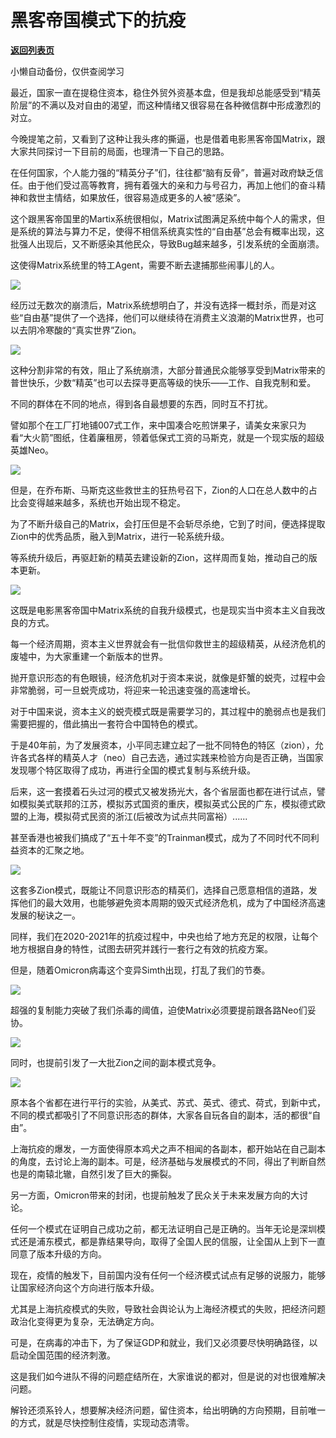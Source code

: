 # 黑客帝国模式下的抗疫

[**返回列表页**](/gzh/政事堂2019)

小懒自动备份，仅供查阅学习

最近，国家一直在提稳住资本，稳住外贸外资基本盘，但是我却总能感受到“精英阶层”的不满以及对自由的渴望，而这种情绪又很容易在各种微信群中形成激烈的对立。  

  

今晚提笔之前，又看到了这种让我头疼的撕逼，也是借着电影黑客帝国Matrix，跟大家共同探讨一下目前的局面，也理清一下自己的思路。  

  

在任何国家，个人能力强的“精英分子”们，往往都“脑有反骨”，普遍对政府缺乏信任。由于他们受过高等教育，拥有着强大的亲和力与号召力，再加上他们的奋斗精神和救世主情结，如果放任，很容易造成更多的人被“感染”。  

  

这个跟黑客帝国里的Martix系统很相似，Matrix试图满足系统中每个人的需求，但是系统的算法与算力不足，使得不相信系统真实性的“自由基”总会有概率出现，这批强人出现后，又不断感染其他民众，导致Bug越来越多，引发系统的全面崩溃。

  

这使得Matrix系统里的特工Agent，需要不断去逮捕那些闹事儿的人。

  

![](https://mmbiz.qpic.cn/mmbiz_png/rxhS23yu8cO52SZocT3v7sQIq7o5zN5bLQyjjfvMUttqTaYZRjGE2EaianmkozDHEmibesURyzoibP7IhNicKcGhEw/640?wx_fmt=png)

  

经历过无数次的崩溃后，Matrix系统想明白了，并没有选择一概封杀，而是对这些“自由基”提供了一个选择，他们可以继续待在消费主义浪潮的Matrix世界，也可以去阴冷寒酸的“真实世界”Zion。

  

![](https://mmbiz.qpic.cn/mmbiz_png/rxhS23yu8cO52SZocT3v7sQIq7o5zN5bR2FoB7FERbdOkj89BQJJaDibg3rM8VKUAtq3wCe2Nf4PeDQ8AOZ2FwQ/640?wx_fmt=png)

  

这种分割非常的有效，阻止了系统崩溃，大部分普通民众能够享受到Matrix带来的普世快乐，少数“精英”也可以去探寻更高等级的快乐——工作、自我克制和爱。

  

不同的群体在不同的地点，得到各自最想要的东西，同时互不打扰。

  

譬如那个在工厂打地铺007式工作，来中国凑合吃煎饼果子，请美女来家只为看“大火箭”图纸，住着廉租房，领着低保式工资的马斯克，就是一个现实版的超级英雄Neo。  

  

![](https://mmbiz.qpic.cn/mmbiz_jpg/rxhS23yu8cO52SZocT3v7sQIq7o5zN5bicpF7vuj1tBjDlha5VGDEMWsJL74wq3O0ZiczGcapjXQuVJfia8YdlegQ/640?wx_fmt=jpeg)

  

但是，在乔布斯、马斯克这些救世主的狂热号召下，Zion的人口在总人数中的占比会变得越来越多，系统也开始出现不稳定。

  

为了不断升级自己的Matrix，会打压但是不会斩尽杀绝，它到了时间，便选择提取Zion中的优秀品质，融入到Matrix，进行一轮系统升级。

  

等系统升级后，再驱赶新的精英去建设新的Zion，这样周而复始，推动自己的版本更新。  

  

![](https://mmbiz.qpic.cn/mmbiz_jpg/rxhS23yu8cO52SZocT3v7sQIq7o5zN5bFP9Rd05GZe2p9guJYKfLXYBjicJ8KUwhX4Y5AdAHWMeib5QbHBBn64kQ/640?wx_fmt=jpeg)

  

这既是电影黑客帝国中Matrix系统的自我升级模式，也是现实当中资本主义自我改良的方式。

  

每一个经济周期，资本主义世界就会有一批信仰救世主的超级精英，从经济危机的废墟中，为大家重建一个新版本的世界。

  

抛开意识形态的有色眼镜，经济危机对于资本来说，就像是虾蟹的蜕壳，过程中会非常脆弱，可一旦蜕壳成功，将迎来一轮迅速变强的高速增长。  

  

对于中国来说，资本主义的蜕壳模式既是需要学习的，其过程中的脆弱点也是我们需要把握的，借此搞出一套符合中国特色的模式。

  

于是40年前，为了发展资本，小平同志建立起了一批不同特色的特区（zion），允许各式各样的精英人才（neo）自己去选，通过实践来检验方向是否正确，当国家发现哪个特区取得了成功，再进行全国的模式复制与系统升级。  

  

后来，这一套摸着石头过河的模式又被发扬光大，各个省层面也都在进行试点，譬如模拟美式联邦的江苏，模拟苏式国资的重庆，模拟英式公民的广东，模拟德式欧盟的上海，模拟荷式民资的浙江(后被改为试点共同富裕）......

  

甚至香港也被我们搞成了“五十年不变”的Trainman模式，成为了不同时代不同利益资本的汇聚之地。

  

![](https://mmbiz.qpic.cn/mmbiz_png/rxhS23yu8cO52SZocT3v7sQIq7o5zN5bqZcUkCBPiauMk4SWwNAKX9aA94iaXAU49qicMNiaicxoluLkucp2MRiad6aQ/640?wx_fmt=png)

这套多Zion模式，既能让不同意识形态的精英们，选择自己愿意相信的道路，发挥他们的最大效用，也能够避免资本周期的毁灭式经济危机，成为了中国经济高速发展的秘诀之一。

  

同样，我们在2020-2021年的抗疫过程中，中央也给了地方充足的权限，让每个地方根据自身的特性，试图去研究并践行一套行之有效的抗疫方案。

  

但是，随着Omicron病毒这个变异Simth出现，打乱了我们的节奏。

  

![](https://mmbiz.qpic.cn/mmbiz_jpg/rxhS23yu8cO52SZocT3v7sQIq7o5zN5bFFibnIicXMQQW7D4WjOC1icLk05Xuiaicy0zBBiaxWzmMUC8nkhmKuWibaKwA/640?wx_fmt=jpeg)

  

超强的复制能力突破了我们杀毒的阈值，迫使Matrix必须要提前跟各路Neo们妥协。

  

![](https://mmbiz.qpic.cn/mmbiz_jpg/rxhS23yu8cO52SZocT3v7sQIq7o5zN5bAGCUA2HZAFfAuRsneNvF5BRAP6Im8wcXz76ZicVcpGzwVUqVLy8LK3Q/640?wx_fmt=jpeg)

  

同时，也提前引发了一大批Zion之间的副本模式竞争。

  

![](https://mmbiz.qpic.cn/mmbiz_jpg/rxhS23yu8cO52SZocT3v7sQIq7o5zN5bw1yP5icYo9ibn4ibxans4ianX1ria9jCwKFibMMOMtkxMsfNhQjz9TwHGibtA/640?wx_fmt=jpeg)

  

原本各个省都在进行平行的实验，从美式、苏式、英式、德式、荷式，到新中式，不同的模式都吸引了不同意识形态的群体，大家各自玩各自的副本，活的都很“自由”。  

  

上海抗疫的爆发，一方面使得原本鸡犬之声不相闻的各副本，都开始站在自己副本的角度，去讨论上海的副本。可是，经济基础与发展模式的不同，得出了判断自然也是的南辕北辙，自然引发了巨大的撕裂。

  

另一方面，Omicron带来的封闭，也提前触发了民众关于未来发展方向的大讨论。  

  

任何一个模式在证明自己成功之前，都无法证明自己是正确的。当年无论是深圳模式还是浦东模式，都是靠结果导向，取得了全国人民的信服，让全国从上到下一直同意了版本升级的方向。

  

现在，疫情的触发下，目前国内没有任何一个经济模式试点有足够的说服力，能够让国家经济向这个方向进行版本升级。

  

尤其是上海抗疫模式的失败，导致社会舆论认为上海经济模式的失败，把经济问题政治化变得更为复杂，无法确定方向。

  

可是，在病毒的冲击下，为了保证GDP和就业，我们又必须要尽快明确路径，以启动全国范围的经济刺激。  

  

这是我们如今进队不得的问题症结所在，大家谁说的都对，但是说的对也很难解决问题。

  

解铃还须系铃人，想要解决经济问题，留住资本，给出明确的方向预期，目前唯一的方式，就是尽快控制住疫情，实现动态清零。  

  

